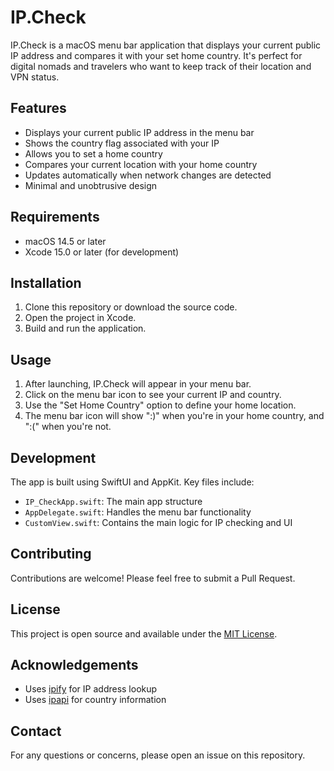 # IP.Check

IP.Check is a macOS menu bar application that displays your current public IP address and compares it with your set home country. It's perfect for digital nomads and travelers who want to keep track of their location and VPN status.

## Features

- Displays your current public IP address in the menu bar
- Shows the country flag associated with your IP
- Allows you to set a home country
- Compares your current location with your home country
- Updates automatically when network changes are detected
- Minimal and unobtrusive design

## Requirements

- macOS 14.5 or later
- Xcode 15.0 or later (for development)

## Installation

1. Clone this repository or download the source code.
2. Open the project in Xcode.
3. Build and run the application.

## Usage

1. After launching, IP.Check will appear in your menu bar.
2. Click on the menu bar icon to see your current IP and country.
3. Use the "Set Home Country" option to define your home location.
4. The menu bar icon will show ":)" when you're in your home country, and ":(" when you're not.

## Development

The app is built using SwiftUI and AppKit. Key files include:

- `IP_CheckApp.swift`: The main app structure
- `AppDelegate.swift`: Handles the menu bar functionality
- `CustomView.swift`: Contains the main logic for IP checking and UI

## Contributing

Contributions are welcome! Please feel free to submit a Pull Request.

## License

This project is open source and available under the [MIT License](LICENSE).

## Acknowledgements

- Uses [ipify](https://www.ipify.org/) for IP address lookup
- Uses [ipapi](https://ipapi.co/) for country information

## Contact

For any questions or concerns, please open an issue on this repository.
